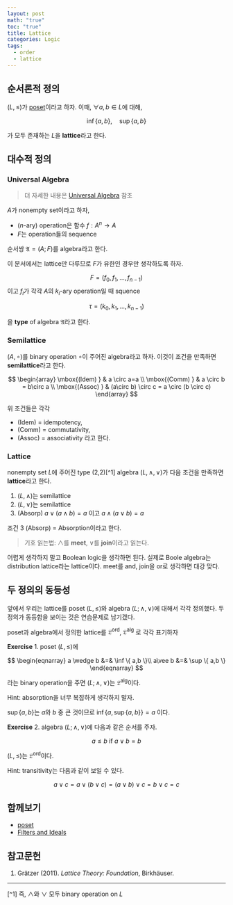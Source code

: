 ```yaml
---
layout: post
math: "true"
toc: "true"
title: Lattice
categories: Logic
tags:
  - order
  - lattice
---
```

## 순서론적 정의

${ (L,\le) }$가 [poset](https://paraconsistent.github.io/logic/2024/02/15/Poset.html)이라고 하자. 이때, ${ \forall a,b \in L }$에 대해,

$$ \inf \{ a,b \}, \quad\sup\{ a,b \} $$

가 모두 존재하는 ${ L }$을 **lattice**라고 한다.

## 대수적 정의

### Universal Algebra

>더 자세한 내용은 [Universal Algebra](https://en.wikipedia.org/wiki/Universal_algebra) 참조

${ A }$가 nonempty set이라고 하자,

- (${ n }$-ary) operation은 함수 ${ f: A^{n} \to A }$
- ${ F }$는 operation들의 sequence

순서쌍 ${ \mathfrak{A}=(A;F) }$를 algebra라고 한다.

이 문서에서는 lattice만 다루므로 ${ F }$가 유한인 경우만 생각하도록 하자.

$$ F = (f_{0},f_{1}, \dots , f_{n-1}) $$
이고 ${ f_{i} }$가 각각 ${ A }$의 ${ k_{i} }$-ary operation일 때 squence

$$ \tau = (k_{0},k_{1}, \dots ,k_{n-1}) $$

을 **type** of algebra ${ \mathfrak{A} }$라고 한다.

### Semilattice

${(A, \circ)}$를 binary operation ${ \circ }$이 주어진 algebra라고 하자. 이것이 조건을 만족하면 **semilattice**라고 한다.

$$ \begin{array} \mbox{(Idem) } & a \circ a=a \\
\mbox{(Comm) } & a \circ b = b\circ a \\ \mbox{(Assoc) } &  (a\circ b) \circ c = a \circ (b \circ c) \end{array} $$

위 조건들은 각각
- (Idem) = idempotency,
- (Comm) = commutativity,
- (Assoc) = associativity
라고 한다.

### Lattice

nonempty set ${ L }$에 주어진 type (2,2)[^1] algebra ${ (L,\wedge,\vee) }$가 다음 조건을 만족하면 **lattice**라고 한다.

1. ${ (L, \wedge) }$는 semilattice
1. ${ (L,\vee) }$는 semilattice
1. (Absorp) ${ a \vee ( a \wedge b ) = a}$ 이고 ${ a \wedge (a \vee b ) = a}$

조건 3 (Absorp) = Absorption이라고 한다.

>기호 읽는법: ${ \wedge }$를 **meet**, ${ \vee }$를 **join**이라고 읽는다.

어렵게 생각하지 말고 Boolean logic을 생각하면 된다. 실제로 Boole algebra는 distribution lattice라는 lattice이다. meet를 and, join을 or로 생각하면 대강 맞다.

## 두 정의의 동등성

앞에서 우리는 lattice를 poset ${ (L,\le) }$와 algebra ${ (L;\wedge, \vee)  }$에 대해서 각각 정의했다. 두 정의가 동등함을 보이는 것은 연습문제로 남기겠다.

poset과 algebra에서 정의한 lattice를 ${ \mathfrak{L}^{\mathrm{ord}} }$, ${ \mathfrak{L}^{\mathrm{alg}} }$ 로 각각 표기하자

**Exercise** 1. poset ${ (L,\le) }$에

$$ \begin{eqnarray} a \wedge b &=& \inf \{ a,b \}\\ a\vee b &=& \sup \{ a,b \} \end{eqnarray} $$

라는 binary operation을 주면 ${ (L;\wedge,\vee) }$는 ${ \mathfrak{L}^{\mathrm{alg}} }$이다.

Hint: absorption을 너무 복잡하게 생각하지 말자.

${\sup \{ a,b \}  }$는 ${ a }$와 ${ b }$ 중 큰 것이므로 ${ \inf\{a,\sup\{ a,b \}\} =a }$ 이다.


**Exercise** 2. algebra ${ (L;\wedge,\vee) }$에 다음과 같은 순서를 주자.

$$ a \le b \mbox{ if }   a \vee b = b $$

${ (L,\le) }$는 ${ \mathfrak{L}^{\mathrm{ord}} }$이다.

Hint: transitivity는 다음과 같이 보일 수 있다.

$$ a \vee c = a \vee (b \vee c) =(a \vee b) \vee c=b \vee c = c $$

## 함께보기

- [poset](https://paraconsistent.github.io/logic/2024/02/15/Poset.html)
- [Filters and Ideals](https://paraconsistent.github.io/logic/2024/02/27/filters-and-ideals.html)

## 참고문헌

1. Grätzer (2011). *Lattice Theory: Foundation*, Birkhäuser.

---
[^1] 즉, ${ \wedge }$와 ${ \vee }$ 모두 binary operation on ${ L }$